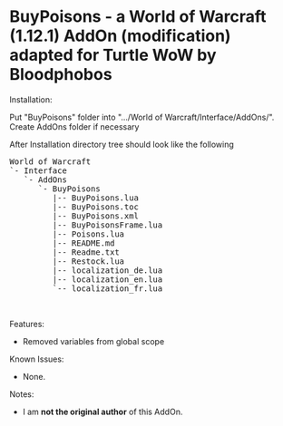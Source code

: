 BuyPoisons - a World of Warcraft (1.12.1) AddOn (modification) adapted for Turtle WoW by Bloodphobos
====================================

Installation:

Put "BuyPoisons" folder into ".../World of Warcraft/Interface/AddOns/".
Create AddOns folder if necessary

After Installation directory tree should look like the following

<pre>
World of Warcraft
`- Interface
   `- AddOns
      `- BuyPoisons
         |-- BuyPoisons.lua
         |-- BuyPoisons.toc
         |-- BuyPoisons.xml
         |-- BuyPoisonsFrame.lua
         |-- Poisons.lua
         |-- README.md
         |-- Readme.txt
         |-- Restock.lua
         |-- localization_de.lua
         |-- localization_en.lua
         `-- localization_fr.lua


</pre>

Features:
- Removed variables from global scope

Known Issues:
- None.

Notes:
- I am **not the original author** of this AddOn.